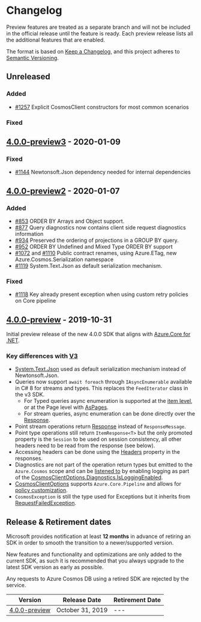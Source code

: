 # Changelog

Preview features are treated as a separate branch and will not be included in the official release until the feature is ready. Each preview release lists all the additional features that are enabled.

The format is based on [Keep a Changelog](https://keepachangelog.com/en/1.0.0/),
and this project adheres to [Semantic Versioning](https://semver.org/spec/v2.0.0.html).

## Unreleased

### Added

- [#1257](https://github.com/Azure/azure-cosmos-dotnet-v3/pull/1257) Explicit CosmosClient constructors for most common scenarios


### Fixed

## <a name="4.0.0-preview3"/> [4.0.0-preview3](https://www.nuget.org/packages/Azure.Cosmos/4.0.0-preview3) - 2020-01-09

### Fixed

- [#1144](https://github.com/Azure/azure-cosmos-dotnet-v3/pull/1144) Newtonsoft.Json dependency needed for internal dependencies


## <a name="4.0.0-preview2"/> [4.0.0-preview2](https://www.nuget.org/packages/Azure.Cosmos/4.0.0-preview2) - 2020-01-07

### Added

- [#853](https://github.com/Azure/azure-cosmos-dotnet-v3/pull/853) ORDER BY Arrays and Object support.
- [#877](https://github.com/Azure/azure-cosmos-dotnet-v3/pull/877) Query diagnostics now contains client side request diagnostics information
- [#934](https://github.com/Azure/azure-cosmos-dotnet-v3/pull/934) Preserved the ordering of projections in a GROUP BY query.
- [#952](https://github.com/Azure/azure-cosmos-dotnet-v3/pull/952) ORDER BY Undefined and Mixed Type ORDER BY support
- [#1072](https://github.com/Azure/azure-cosmos-dotnet-v3/pull/1072) and [#1110](https://github.com/Azure/azure-cosmos-dotnet-v3/pull/1110)  Public contract renames, using Azure.ETag, new Azure.Cosmos.Serialization namespace
- [#1119](https://github.com/Azure/azure-cosmos-dotnet-v3/pull/1119) System.Text.Json as default serialization mechanism.

### Fixed

- [#1118](https://github.com/Azure/azure-cosmos-dotnet-v3/pull/1118) Key already present exception when using custom retry policies on Core pipeline

## <a name="4.0.0-preview"/> [4.0.0-preview](https://www.nuget.org/packages/Azure.Cosmos/4.0.0-preview) - 2019-10-31

Initial preview release of the new 4.0.0 SDK that aligns with [Azure.Core for .NET](https://github.com/Azure/azure-sdk-for-net/blob/master/sdk/core/Azure.Core/README.md).

### Key differences with [V3](https://github.com/Azure/azure-cosmos-dotnet-v3/)

* [System.Text.Json](https://docs.microsoft.com/dotnet/standard/serialization/system-text-json-overview) used as default serialization mechanism instead of Newtonsoft.Json.
* Queries now support `await foreach` through `IAsyncEnumerable` available in C# 8 for streams and types. This replaces the `FeedIterator` class in the v3 SDK.
    * For Typed queries async enumeration is supported at the [item level](https://github.com/Azure/azure-sdk-for-net/blob/master/sdk/core/Azure.Core/samples/Response.md#iterating-over-asyncpageable-using-await-foreach), or at the Page level with [AsPages](https://github.com/Azure/azure-sdk-for-net/blob/master/sdk/core/Azure.Core/samples/Response.md#iterating-over-asyncpageable-pages).
    * For stream queries, async enumeration can be done directly over the [Response](https://github.com/Azure/azure-sdk-for-net/blob/master/sdk/core/Azure.Core/samples/Response.md).
* Point stream operations return [Response](https://github.com/Azure/azure-sdk-for-net/blob/master/sdk/core/Azure.Core/samples/Response.md) instead of `ResponseMessage`.
* Point type operations still return `ItemResponse<T>` but the only promoted property is the `Session` to be used on session consistency, all other headers need to be read from the response (see below).
* Accessing headers can be done using the [Headers](https://github.com/Azure/azure-sdk-for-net/blob/master/sdk/core/Azure.Core/samples/Response.md#accessing-http-response-propreties) property in the responses.
* Diagnostics are not part of the operation return types but emitted to the `Azure.Cosmos` scope and can be [listened to](https://azuresdkdocs.blob.core.windows.net/$web/dotnet/Azure.Core/1.0.0/api/Azure.Core.Diagnostics/Azure.Core.Diagnostics.AzureEventSourceListener.html) by enabling logging as part of the [CosmosClientOptions.Diagnostics.IsLoggingEnabled](https://azuresdkdocs.blob.core.windows.net/$web/dotnet/Azure.Core/1.0.0/api/Azure.Core/Azure.Core.DiagnosticsOptions.html).
* [CosmosClientOptions](./Microsoft.Azure.Cosmos/azuredata/CosmosClientOptions.cs) supports `Azure.Core.Pipeline` and allows for [policy customization](https://azuresdkdocs.blob.core.windows.net/$web/dotnet/Azure.Core/1.0.0/api/Azure.Core.Pipeline/Azure.Core.Pipeline.HttpPipelinePolicy.html).
* `CosmosException` is still the type used for Exceptions but it inherits from [RequestFailedException](https://github.com/Azure/azure-sdk-for-net/blob/master/sdk/core/Azure.Core/samples/Response.md#handling-exceptions).

## Release & Retirement dates
Microsoft provides notification at least **12 months** in advance of retiring an SDK in order to smooth the transition to a newer/supported version.

New features and functionality and optimizations are only added to the current SDK, as such it is recommended that you always upgrade to the latest SDK version as early as possible. 

Any requests to Azure Cosmos DB using a retired SDK are rejected by the service.

| Version | Release Date | Retirement Date |
| --- | --- | --- |
| [4.0.0-preview](#4.0.0-preview) |October 31, 2019 |--- |
